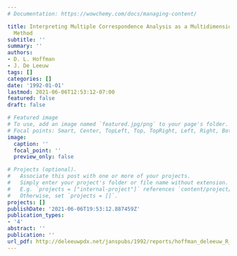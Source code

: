 ```yaml
---
# Documentation: https://wowchemy.com/docs/managing-content/

title: Interpreting Multiple Correspondence Analysis as a Multidimensional Scaling
  Method
subtitle: ''
summary: ''
authors:
- D. L. Hoffman
- J. De Leeuw
tags: []
categories: []
date: '1992-01-01'
lastmod: 2021-06-06T12:53:12-07:00
featured: false
draft: false

# Featured image
# To use, add an image named `featured.jpg/png` to your page's folder.
# Focal points: Smart, Center, TopLeft, Top, TopRight, Left, Right, BottomLeft, Bottom, BottomRight.
image:
  caption: ''
  focal_point: ''
  preview_only: false

# Projects (optional).
#   Associate this post with one or more of your projects.
#   Simply enter your project's folder or file name without extension.
#   E.g. `projects = ["internal-project"]` references `content/project/deep-learning/index.md`.
#   Otherwise, set `projects = []`.
projects: []
publishDate: '2021-06-06T19:53:12.887459Z'
publication_types:
- '4'
abstract: ''
publication: ''
url_pdf: http://deleeuwpdx.net/janspubs/1992/reports/hoffman_deleeuw_R_92.pdf
---
```

